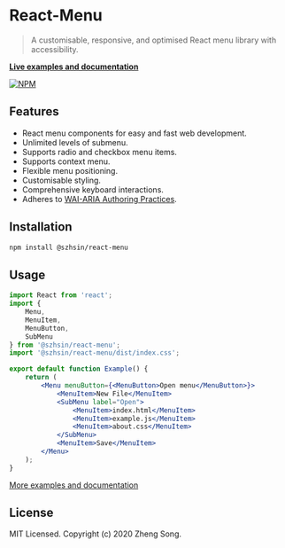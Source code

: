 # React-Menu

> A customisable, responsive, and optimised React menu library with accessibility.

**[Live examples and documentation](https://szhsin.github.io/react-menu/)**

[![NPM](https://img.shields.io/npm/v/@szhsin/react-menu.svg)](https://www.npmjs.com/package/@szhsin/react-menu) 

## Features

- React menu components for easy and fast web development.
- Unlimited levels of submenu.
- Supports radio and checkbox menu items.
- Supports context menu.
- Flexible menu positioning.
- Customisable styling.
- Comprehensive keyboard interactions.
- Adheres to [WAI-ARIA Authoring Practices](https://www.w3.org/TR/wai-aria-practices/#menu).

## Installation

```bash
npm install @szhsin/react-menu
```

## Usage

```jsx
import React from 'react';
import {
    Menu,
    MenuItem,
    MenuButton,
    SubMenu
} from '@szhsin/react-menu';
import '@szhsin/react-menu/dist/index.css';

export default function Example() {
    return (
        <Menu menuButton={<MenuButton>Open menu</MenuButton>}>
            <MenuItem>New File</MenuItem>
            <SubMenu label="Open">
                <MenuItem>index.html</MenuItem>
                <MenuItem>example.js</MenuItem>
                <MenuItem>about.css</MenuItem>
            </SubMenu>
            <MenuItem>Save</MenuItem>
        </Menu>
    );
}
```

[More examples and documentation](https://szhsin.github.io/react-menu/)

## License

MIT Licensed. Copyright (c) 2020 Zheng Song.